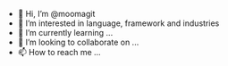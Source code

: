 - 👋 Hi, I’m @moomagit
- 👀 I’m interested in language, framework and industries
- 🌱 I’m currently learning ...
- 💞️ I’m looking to collaborate on ...
- 📫 How to reach me ...

<!---
moomagit/moomagit is a ✨ special ✨ repository because its `README.md` (this file) appears on your GitHub profile.
You can click the Preview link to take a look at your changes.
--->
